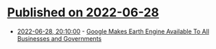 # [Published on 2022-06-28](index.md)

* [2022-06-28, 20:10:00](https://tech.slashdot.org/story/22/06/28/1916213/google-makes-earth-engine-available-to-all-businesses-and-governments?utm_source=rss1.0mainlinkanon&utm_medium=feed) - [Google Makes Earth Engine Available To All Businesses and Governments](https://tech.slashdot.org/story/22/06/28/1916213/google-makes-earth-engine-available-to-all-businesses-and-governments?utm_source=rss1.0mainlinkanon&utm_medium=feed)
